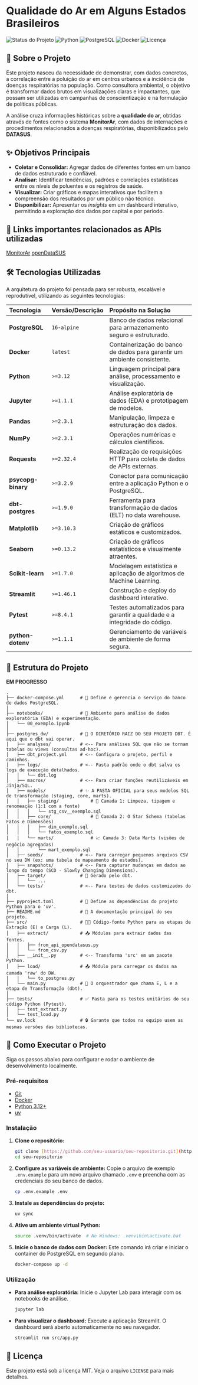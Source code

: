 # Qualidade do Ar em Alguns Estados Brasileiros

![Status do Projeto](https://img.shields.io/badge/Status-Em%20Desenvolvimento-blue)
![Python](https://img.shields.io/badge/Python-3.12%2B-blue?logo=python&logoColor=white)
![PostgreSQL](https://img.shields.io/badge/PostgreSQL-16-blue?logo=postgresql&logoColor=white)
![Docker](https://img.shields.io/badge/Docker-Ativo-blue?logo=docker&logoColor=white)
![Licença](https://img.shields.io/badge/License-MIT-green)

## 🎯 Sobre o Projeto

Este projeto nasceu da necessidade de demonstrar, com dados concretos, a correlação entre a poluição do ar em centros urbanos e a incidência de doenças respiratórias na população. Como consultora ambiental, o objetivo é transformar dados brutos em visualizações claras e impactantes, que possam ser utilizadas em campanhas de conscientização e na formulação de políticas públicas.

A análise cruza informações históricas sobre a **qualidade do ar**, obtidas através de fontes como o sistema **MonitorAr**, com dados de internações e procedimentos relacionados a doenças respiratórias, disponibilizados pelo **DATASUS**.

## ✨ Objetivos Principais

-   **Coletar e Consolidar:** Agregar dados de diferentes fontes em um banco de dados estruturado e confiável.
-   **Analisar:** Identificar tendências, padrões e correlações estatísticas entre os níveis de poluentes e os registros de saúde.
-   **Visualizar:** Criar gráficos e mapas interativos que facilitem a compreensão dos resultados por um público não técnico.
-   **Disponibilizar:** Apresentar os _insights_ em um dashboard interativo, permitindo a exploração dos dados por capital e por período.

## 🔗 Links importantes relacionados as APIs utilizadas

[MonitorAr](https://dados.gov.br/dados/conjuntos-dados/ar-puro-monitorar)
[openDataSUS](https://opendatasus.saude.gov.br/dataset/srag-2021-a-2024)

## 🛠️ Tecnologias Utilizadas

A arquitetura do projeto foi pensada para ser robusta, escalável e reprodutível, utilizando as seguintes tecnologias:

| Tecnologia         | Versão/Descrição | Propósito na Solução                                                      |
| :----------------- | :--------------- | :------------------------------------------------------------------------ |
| **PostgreSQL**     | `16-alpine`      | Banco de dados relacional para armazenamento seguro e estruturado.        |
| **Docker**         | `latest`         | Containerização do banco de dados para garantir um ambiente consistente.  |
| **Python**         | `>=3.12`         | Linguagem principal para análise, processamento e visualização.           |
| **Jupyter**        | `>=1.1.1`        | Análise exploratória de dados (EDA) e prototipagem de modelos.            |
| **Pandas**         | `>=2.3.1`        | Manipulação, limpeza e estruturação dos dados.                            |
| **NumPy**          | `>=2.3.1`        | Operações numéricas e cálculos científicos.                               |
| **Requests**       | `>=2.32.4`       | Realização de requisições HTTP para coleta de dados de APIs externas.     |
| **psycopg-binary** | `>=3.2.9`        | Conector para comunicação entre a aplicação Python e o PostgreSQL.        |
| **dbt-postgres**   | `>=1.9.0`        | Ferramenta para transformação de dados (ELT) no data warehouse.           |
| **Matplotlib**     | `>=3.10.3`       | Criação de gráficos estáticos e customizados.                             |
| **Seaborn**        | `>=0.13.2`       | Criação de gráficos estatísticos e visualmente atraentes.                 |
| **Scikit-learn**   | `>=1.7.0`        | Modelagem estatística e aplicação de algoritmos de Machine Learning.      |
| **Streamlit**      | `>=1.46.1`       | Construção e deploy do dashboard interativo.                              |
| **Pytest**         | `>=8.4.1`        | Testes automatizados para garantir a qualidade e a integridade do código. |
| **python-dotenv**  | `>=1.1.1`        | Gerenciamento de variáveis de ambiente de forma segura.                   |

## 📂 Estrutura do Projeto

**EM PROGRESSO**

```
.
├── docker-compose.yml      # 🐳 Define e gerencia o serviço do banco de dados PostgreSQL.
│
├── notebooks/              # 📓 Ambiente para análise de dados exploratória (EDA) e experimentação.
│   └── 00_exemplo.ipynb
│
├── postgres_dw/            # 🐘 O DIRETÓRIO RAIZ DO SEU PROJETO DBT. É aqui que o dbt vai operar.
│   ├── analyses/           # <-- Para análises SQL que não se tornam tabelas ou views (consultas ad-hoc).
│   ├── dbt_project.yml     # <-- Configura o projeto, perfil e caminhos.
│   ├── logs/               # <-- Pasta padrão onde o dbt salva os logs de execução detalhados.
│   │   └── dbt.log
│   ├── macros/             # <-- Para criar funções reutilizáveis em Jinja/SQL.
│   ├── models/             # ✨ A PASTA OFICIAL para seus modelos SQL de transformação (staging, core, marts).
│   │   ├── staging/            # 🧼 Camada 1: Limpeza, tipagem e renomeação (1:1 com a fonte)
│   │   │   └── stg_csv__exemplo.sql
│   │   ├── core/               # 💎 Camada 2: O Star Schema (tabelas Fatos e Dimensões)
│   │   │   ├── dim_exemplo.sql
│   │   │   └── fatos_exemplo.sql
│   │   └── marts/              # 📈 Camada 3: Data Marts (visões de negócio agregadas)
│   │       └── mart_exemplo.sql
│   ├── seeds/              # <-- Para carregar pequenos arquivos CSV no seu DW (ex: uma tabela de mapeamento de estados).
│   ├── snapshots/          # <-- Para capturar mudanças em dados ao longo do tempo (SCD - Slowly Changing Dimensions).
│   ├── target/             # 🎯 Gerado pelo dbt.
│   │   └── ...
│   └── tests/              # <-- Para testes de dados customizados do dbt.
│
├── pyproject.toml          # 🐍 Define as dependências do projeto Python para o 'uv'.
├── README.md               # 📖 A documentação principal do seu projeto.
├── src/                    # 👨‍💻 Código-fonte Python para as etapas de Extração (E) e Carga (L).
│   ├── extract/            # 📥 Módulos para extrair dados das fontes.
│   │   ├── from_api_opendatasus.py
│   │   └── from_csv.py
│   ├── __init__.py         # <-- Transforma 'src' em um pacote Python.
│   ├── load/               # 📤 Módulo para carregar os dados na camada 'raw' do DW.
│   │   └── to_postgres.py
│   └── main.py             # 🚀 O orquestrador que chama E, L e a etapa de Transformação (dbt).
│
├── tests/                  # ✅ Pasta para os testes unitários do seu código Python (Pytest).
│   ├── test_extract.py
│   └── test_load.py
└── uv.lock                 # 🔒 Garante que todos na equipe usem as mesmas versões das bibliotecas.

```

## 🚀 Como Executar o Projeto

Siga os passos abaixo para configurar e rodar o ambiente de desenvolvimento localmente.

### Pré-requisitos

-   [Git](https://git-scm.com/)
-   [Docker](https://www.docker.com/products/docker-desktop/)
-   [Python 3.12+](https://www.python.org/)
-   [uv](https://github.com/astral-sh/uv)

### Instalação

1.  **Clone o repositório:**

    ```bash
    git clone [https://github.com/seu-usuario/seu-repositorio.git](https://github.com/seu-usuario/seu-repositorio.git)
    cd seu-repositorio
    ```

2.  **Configure as variáveis de ambiente:**
    Copie o arquivo de exemplo `.env.example` para um novo arquivo chamado `.env` e preencha com as credenciais do seu banco de dados.

    ```bash
    cp .env.example .env
    ```

3.  **Instale as dependências do projeto:**

    ```bash
    uv sync
    ```

4.  **Ative um ambiente virtual Python:**

    ```bash
    source .venv/bin/activate  # No Windows: .venv\bin\activate.bat
    ```

5.  **Inicie o banco de dados com Docker:**
    Este comando irá criar e iniciar o container do PostgreSQL em segundo plano.

    ```bash
    docker-compose up -d
    ```

### Utilização

-   **Para análise exploratória:**
    Inicie o Jupyter Lab para interagir com os notebooks de análise.

    ```bash
    jupyter lab
    ```

-   **Para visualizar o dashboard:**
    Execute a aplicação Streamlit. O dashboard será aberto automaticamente no seu navegador.
    ```bash
    streamlit run src/app.py
    ```

## 📄 Licença

Este projeto está sob a licença MIT. Veja o arquivo `LICENSE` para mais detalhes.

